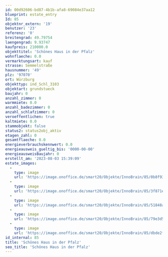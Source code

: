 ```yaml
---
id: 00d92606-bd87-4b1b-afa8-69084e37aa12
blueprint: estate_entry
Id: 85
objektnr_extern: '19'
benutzer: '23'
referenz: '0'
breitengrad: 49.79754
laengengrad: 9.93747
kaufpreis: 210000.0
objekttitel: 'Schönes Haus in der Pfalz'
wohnflaeche: 0.0
vermarktungsart: kauf
strasse: Semmelstraße
hausnummer: '49'
plz: '97070'
ort: Würzburg
objekttyp: ind_Schl_3103
objektart: grundstueck
baujahr: 0
anzahl_zimmer: 0
warmmiete: 0.0
anzahl_badezimmer: 0
anzahl_schlafzimmer: 0
veroeffentlichen: true
kaltmiete: 0.0
stammobjekt: false
status2: status2obj_aktiv
etagen_zahl: 0
gesamtflaeche: 0.0
energieverbrauchskennwert: 0.0
energieausweis_gueltig_bis: '0000-00-00'
energieausweisBaujahr: 0
erstellt_am: '2023-08-03 15:39:09'
estate_images:
  -
    type: image
    url: 'https://image.onoffice.de/smart20/Objekte/InnoBrain/85/0b8f931a-dbe1-4a1f-b775-8bc8c9b91b54.jpg'
  -
    type: image
    url: 'https://image.onoffice.de/smart20/Objekte/InnoBrain/85/3f871e8a-6382-4e5b-926c-f35a223cfe2e.jpg'
  -
    type: image
    url: 'https://image.onoffice.de/smart20/Objekte/InnoBrain/85/51848a24-55ea-4de2-bd52-1375cf970bc2.jpg'
  -
    type: image
    url: 'https://image.onoffice.de/smart20/Objekte/InnoBrain/85/79e3d5e4-eb9a-45f0-8002-2d2991581c7a.jpg'
  -
    type: image
    url: 'https://image.onoffice.de/smart20/Objekte/InnoBrain/85/dbde2f78-474c-499e-afd9-6b5aef44a621.jpg'
id_internal: 85
title: 'Schönes Haus in der Pfalz'
seo_title: 'Schönes Haus in der Pfalz'
---
```

